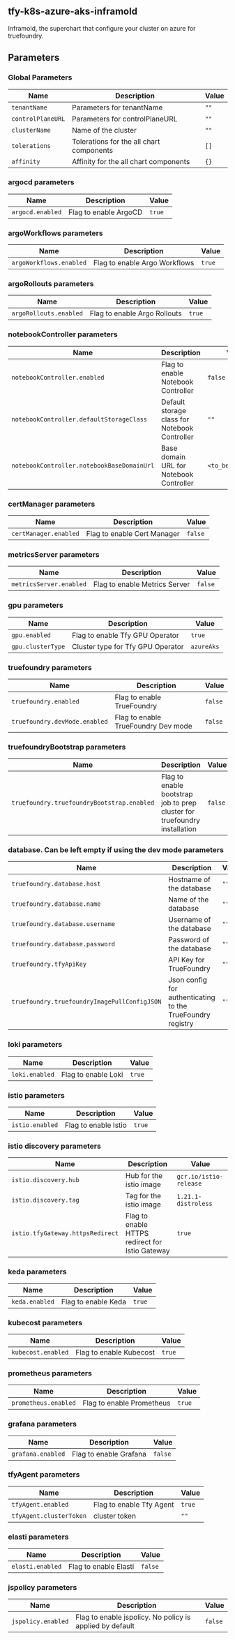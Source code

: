 ## tfy-k8s-azure-aks-inframold
Inframold, the superchart that configure your cluster on azure for truefoundry.

## Parameters

### Global Parameters

| Name              | Description                              | Value |
| ----------------- | ---------------------------------------- | ----- |
| `tenantName`      | Parameters for tenantName                | `""`  |
| `controlPlaneURL` | Parameters for controlPlaneURL           | `""`  |
| `clusterName`     | Name of the cluster                      | `""`  |
| `tolerations`     | Tolerations for the all chart components | `[]`  |
| `affinity`        | Affinity for the all chart components    | `{}`  |

### argocd parameters

| Name             | Description           | Value  |
| ---------------- | --------------------- | ------ |
| `argocd.enabled` | Flag to enable ArgoCD | `true` |

### argoWorkflows parameters

| Name                    | Description                   | Value  |
| ----------------------- | ----------------------------- | ------ |
| `argoWorkflows.enabled` | Flag to enable Argo Workflows | `true` |

### argoRollouts parameters

| Name                   | Description                  | Value  |
| ---------------------- | ---------------------------- | ------ |
| `argoRollouts.enabled` | Flag to enable Argo Rollouts | `true` |

### notebookController parameters

| Name                                       | Description                                   | Value              |
| ------------------------------------------ | --------------------------------------------- | ------------------ |
| `notebookController.enabled`               | Flag to enable Notebook Controller            | `false`            |
| `notebookController.defaultStorageClass`   | Default storage class for Notebook Controller | `""`               |
| `notebookController.notebookBaseDomainUrl` | Base domain URL for Notebook Controller       | `<to_be_provided>` |

### certManager parameters

| Name                  | Description                 | Value   |
| --------------------- | --------------------------- | ------- |
| `certManager.enabled` | Flag to enable Cert Manager | `false` |

### metricsServer parameters

| Name                    | Description                   | Value   |
| ----------------------- | ----------------------------- | ------- |
| `metricsServer.enabled` | Flag to enable Metrics Server | `false` |

### gpu parameters

| Name              | Description                       | Value      |
| ----------------- | --------------------------------- | ---------- |
| `gpu.enabled`     | Flag to enable Tfy GPU Operator   | `true`     |
| `gpu.clusterType` | Cluster type for Tfy GPU Operator | `azureAks` |

### truefoundry parameters

| Name                          | Description                         | Value   |
| ----------------------------- | ----------------------------------- | ------- |
| `truefoundry.enabled`         | Flag to enable TrueFoundry          | `false` |
| `truefoundry.devMode.enabled` | Flag to enable TrueFoundry Dev mode | `false` |

### truefoundryBootstrap parameters

| Name                                       | Description                                                               | Value   |
| ------------------------------------------ | ------------------------------------------------------------------------- | ------- |
| `truefoundry.truefoundryBootstrap.enabled` | Flag to enable bootstrap job to prep cluster for truefoundry installation | `false` |

### database. Can be left empty if using the dev mode parameters

| Name                                         | Description                                                | Value |
| -------------------------------------------- | ---------------------------------------------------------- | ----- |
| `truefoundry.database.host`                  | Hostname of the database                                   | `""`  |
| `truefoundry.database.name`                  | Name of the database                                       | `""`  |
| `truefoundry.database.username`              | Username of the database                                   | `""`  |
| `truefoundry.database.password`              | Password of the database                                   | `""`  |
| `truefoundry.tfyApiKey`                      | API Key for TrueFoundry                                    | `""`  |
| `truefoundry.truefoundryImagePullConfigJSON` | Json config for authenticating to the TrueFoundry registry | `""`  |

### loki parameters

| Name           | Description         | Value  |
| -------------- | ------------------- | ------ |
| `loki.enabled` | Flag to enable Loki | `true` |

### istio parameters

| Name            | Description          | Value  |
| --------------- | -------------------- | ------ |
| `istio.enabled` | Flag to enable Istio | `true` |

### istio discovery parameters

| Name                             | Description                                     | Value                  |
| -------------------------------- | ----------------------------------------------- | ---------------------- |
| `istio.discovery.hub`            | Hub for the istio image                         | `gcr.io/istio-release` |
| `istio.discovery.tag`            | Tag for the istio image                         | `1.21.1-distroless`    |
| `istio.tfyGateway.httpsRedirect` | Flag to enable HTTPS redirect for Istio Gateway | `true`                 |

### keda parameters

| Name           | Description         | Value  |
| -------------- | ------------------- | ------ |
| `keda.enabled` | Flag to enable Keda | `true` |

### kubecost parameters

| Name               | Description             | Value  |
| ------------------ | ----------------------- | ------ |
| `kubecost.enabled` | Flag to enable Kubecost | `true` |

### prometheus parameters

| Name                 | Description               | Value  |
| -------------------- | ------------------------- | ------ |
| `prometheus.enabled` | Flag to enable Prometheus | `true` |

### grafana parameters

| Name              | Description            | Value   |
| ----------------- | ---------------------- | ------- |
| `grafana.enabled` | Flag to enable Grafana | `false` |

### tfyAgent parameters

| Name                    | Description              | Value  |
| ----------------------- | ------------------------ | ------ |
| `tfyAgent.enabled`      | Flag to enable Tfy Agent | `true` |
| `tfyAgent.clusterToken` | cluster token            | `""`   |

### elasti parameters

| Name             | Description           | Value   |
| ---------------- | --------------------- | ------- |
| `elasti.enabled` | Flag to enable Elasti | `false` |

### jspolicy parameters

| Name               | Description                                              | Value   |
| ------------------ | -------------------------------------------------------- | ------- |
| `jspolicy.enabled` | Flag to enable jspolicy. No policy is applied by default | `false` |
